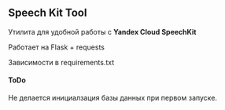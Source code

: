 ## Speech Kit Tool
Утилита для удобной работы с **Yandex Cloud SpeechKit**

Работает на Flask + requests

Зависимости в requirements.txt

#### ToDo

Не делается инициалзация базы данных при первом запуске.

